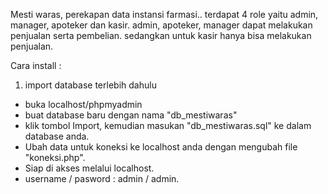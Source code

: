 Mesti waras, perekapan data instansi farmasi.. terdapat 4 role yaitu admin, manager, apoteker dan kasir. admin, apoteker, manager dapat melakukan penjualan serta pembelian. sedangkan untuk kasir hanya bisa melakukan penjualan.

Cara install :
1. import database terlebih dahulu
- buka localhost/phpmyadmin
- buat database baru dengan nama "db_mestiwaras"
- klik tombol Import, kemudian masukan "db_mestiwaras.sql" ke dalam database anda.
- Ubah data untuk koneksi ke localhost anda dengan mengubah file "koneksi.php".
- Siap di akses melalui localhost.
- username / pasword : admin / admin.
